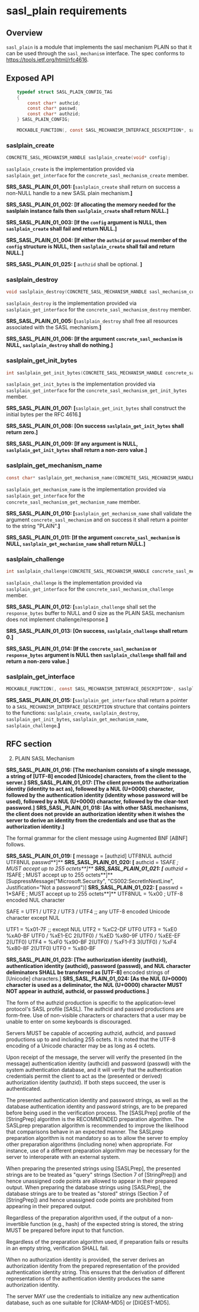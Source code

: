 # sasl_plain requirements
 
## Overview

`sasl_plain` is a module that implements the sasl mechanism PLAIN so that it can be used through the `sasl_mechanism` interface. The spec conforms to https://tools.ietf.org/html/rfc4616.

## Exposed API

```C
	typedef struct SASL_PLAIN_CONFIG_TAG
	{
		const char* authcid;
		const char* passwd;
        const char* authzid;
	} SASL_PLAIN_CONFIG;

	MOCKABLE_FUNCTION(, const SASL_MECHANISM_INTERFACE_DESCRIPTION*, saslplain_get_interface);
```

### saslplain_create

```C
CONCRETE_SASL_MECHANISM_HANDLE saslplain_create(void* config);
```

`saslplain_create` is the implementation provided via `saslplain_get_interface` for the `concrete_sasl_mechanism_create` member.

**SRS_SASL_PLAIN_01_001: [**`saslplain_create` shall return on success a non-NULL handle to a new SASL plain mechanism.**]** 

**SRS_SASL_PLAIN_01_002: [**If allocating the memory needed for the saslplain instance fails then `saslplain_create` shall return NULL.**]** 

**SRS_SASL_PLAIN_01_003: [**If the `config` argument is NULL, then `saslplain_create` shall fail and return NULL.**]** 

**SRS_SASL_PLAIN_01_004: [**If either the `authcid` or `passwd` member of the `config` structure is NULL, then `saslplain_create` shall fail and return NULL.**]** 

**SRS_SASL_PLAIN_01_025: [** `authzid` shall be optional. **]**

### saslplain_destroy

```C
void saslplain_destroy(CONCRETE_SASL_MECHANISM_HANDLE sasl_mechanism_concrete_handle);
```

`saslplain_destroy` is the implementation provided via `saslplain_get_interface` for the `concrete_sasl_mechanism_destroy` member.

**SRS_SASL_PLAIN_01_005: [**`saslplain_destroy` shall free all resources associated with the SASL mechanism.**]** 

**SRS_SASL_PLAIN_01_006: [**If the argument `concrete_sasl_mechanism` is NULL, `saslplain_destroy` shall do nothing.**]**

### saslplain_get_init_bytes

```C
int saslplain_get_init_bytes(CONCRETE_SASL_MECHANISM_HANDLE concrete_sasl_mechanism, INIT_BYTES* init_bytes);
```

`saslplain_get_init_bytes` is the implementation provided via `saslplain_get_interface` for the `concrete_sasl_mechanism_get_init_bytes` member.

**SRS_SASL_PLAIN_01_007: [**`saslplain_get_init_bytes` shall construct the initial bytes per the RFC 4616.**]** 

**SRS_SASL_PLAIN_01_008: [**On success `saslplain_get_init_bytes` shall return zero.**]** 

**SRS_SASL_PLAIN_01_009: [**If any argument is NULL, `saslplain_get_init_bytes` shall return a non-zero value.**]**

### saslplain_get_mechanism_name

```C
const char* saslplain_get_mechanism_name(CONCRETE_SASL_MECHANISM_HANDLE concrete_sasl_mechanism);
```

`saslplain_get_mechanism_name` is the implementation provided via `saslplain_get_interface` for the `concrete_sasl_mechanism_get_mechanism_name` member.

**SRS_SASL_PLAIN_01_010: [**`saslplain_get_mechanism_name` shall validate the argument `concrete_sasl_mechanism` and on success it shall return a pointer to the string "PLAIN".**]** 

**SRS_SASL_PLAIN_01_011: [**If the argument `concrete_sasl_mechanism` is NULL, `saslplain_get_mechanism_name` shall return NULL.**]** 

### saslplain_challenge

```C
int saslplain_challenge(CONCRETE_SASL_MECHANISM_HANDLE concrete_sasl_mechanism, const SASL_MECHANISM_BYTES* challenge_bytes, SASL_MECHANISM_BYTES* response_bytes);
```

`saslplain_challenge` is the implementation provided via `saslplain_get_interface` for the `concrete_sasl_mechanism_challenge` member.

**SRS_SASL_PLAIN_01_012: [**`saslplain_challenge` shall set the `response_bytes` buffer to NULL and 0 size as the PLAIN SASL mechanism does not implement challenge/response.**]** 

**SRS_SASL_PLAIN_01_013: [**On success, `saslplain_challenge` shall return 0.**]** 

**SRS_SASL_PLAIN_01_014: [**If the `concrete_sasl_mechanism` or `response_bytes` argument is NULL then `saslplain_challenge` shall fail and return a non-zero value.**]** 

### saslplain_get_interface

```C
MOCKABLE_FUNCTION(, const SASL_MECHANISM_INTERFACE_DESCRIPTION*, saslplain_get_interface);
```

**SRS_SASL_PLAIN_01_015: [**`saslplain_get_interface` shall return a pointer to a `SASL_MECHANISM_INTERFACE_DESCRIPTION` structure that contains pointers to the functions: `saslplain_create`, `saslplain_destroy`, `saslplain_get_init_bytes`, `saslplain_get_mechanism_name`, `saslplain_challenge`.**]** 

## RFC section

2.  PLAIN SASL Mechanism

**SRS_SASL_PLAIN_01_016: [**The mechanism consists of a single message, a string of [UTF-8] encoded [Unicode] characters, from the client to the server.**]** 
**SRS_SASL_PLAIN_01_017: [**The client presents the authorization identity (identity to act as), followed by a NUL (U+0000) character, followed by the authentication identity (identity whose password will be used), followed by a NUL (U+0000) character, followed by the clear-text password.**]** 
**SRS_SASL_PLAIN_01_018: [**As with other SASL mechanisms, the client does not provide an authorization identity when it wishes the server to derive an identity from the credentials and use that as the authorization identity.**]** 

The formal grammar for the client message using Augmented BNF [ABNF] follows.

**SRS_SASL_PLAIN_01_019: [**   message   = [authzid] UTF8NUL authcid UTF8NUL passwd**]** 
**SRS_SASL_PLAIN_01_020: [**   authcid   = 1*SAFE ; MUST accept up to 255 octets**]** 
**SRS_SASL_PLAIN_01_021: [**   authzid   = 1*SAFE ; MUST accept up to 255 octets**]** 
[SuppressMessage("Microsoft.Security", "CS002:SecretInNextLine", Justification="Not a password")]
**SRS_SASL_PLAIN_01_022: [**   passwd    = 1*SAFE ; MUST accept up to 255 octets**]** 
   UTF8NUL   = %x00 ; UTF-8 encoded NUL character

   SAFE      = UTF1 / UTF2 / UTF3 / UTF4
               ;; any UTF-8 encoded Unicode character except NUL

   UTF1      = %x01-7F ;; except NUL
   UTF2      = %xC2-DF UTF0
   UTF3      = %xE0 %xA0-BF UTF0 / %xE1-EC 2(UTF0) /
               %xED %x80-9F UTF0 / %xEE-EF 2(UTF0)
   UTF4      = %xF0 %x90-BF 2(UTF0) / %xF1-F3 3(UTF0) /
               %xF4 %x80-8F 2(UTF0)
   UTF0      = %x80-BF

**SRS_SASL_PLAIN_01_023: [**The authorization identity (authzid), authentication identity (authcid), password (passwd), and NUL character deliminators SHALL be transferred as [UTF-8**]** encoded strings of [Unicode] characters.] 
**SRS_SASL_PLAIN_01_024: [**As the NUL (U+0000) character is used as a deliminator, the NUL (U+0000) character MUST NOT appear in authzid, authcid, or passwd productions.**]** 

The form of the authzid production is specific to the application-level protocol's SASL profile [SASL].
The authcid and passwd productions are form-free.
Use of non-visible characters or characters that a user may be unable to enter on some keyboards is discouraged.

Servers MUST be capable of accepting authzid, authcid, and passwd productions up to and including 255 octets.
It is noted that the UTF-8 encoding of a Unicode character may be as long as 4 octets.

Upon receipt of the message, the server will verify the presented (in the message) authentication identity (authcid) and password (passwd) with the system authentication database, and it will verify that the authentication credentials permit the client to act as the (presented or derived) authorization identity (authzid).
If both steps succeed, the user is authenticated.

The presented authentication identity and password strings, as well as the database authentication identity and password strings, are to be prepared before being used in the verification process.
The [SASLPrep] profile of the [StringPrep] algorithm is the RECOMMENDED preparation algorithm. The SASLprep preparation algorithm is recommended to improve the likelihood that comparisons behave in an expected manner.
The SASLprep preparation algorithm is not mandatory so as to allow the server to employ other preparation algorithms (including none) when appropriate.
For instance, use of a different preparation algorithm may be necessary for the server to interoperate with an external system.

When preparing the presented strings using [SASLPrep], the presented strings are to be treated as "query" strings (Section 7 of [StringPrep]) and hence unassigned code points are allowed to appear in their prepared output.
When preparing the database strings using [SASLPrep], the database strings are to be treated as "stored" strings (Section 7 of [StringPrep]) and hence unassigned code points are prohibited from appearing in their prepared output.

Regardless of the preparation algorithm used, if the output of a non-invertible function (e.g., hash) of the expected string is stored, the string MUST be prepared before input to that function.

Regardless of the preparation algorithm used, if preparation fails or results in an empty string, verification SHALL fail.

When no authorization identity is provided, the server derives an authorization identity from the prepared representation of the provided authentication identity string.
This ensures that the derivation of different representations of the authentication identity produces the same authorization identity.

The server MAY use the credentials to initialize any new authentication database, such as one suitable for [CRAM-MD5] or [DIGEST-MD5].


